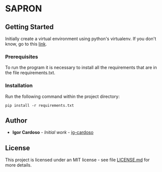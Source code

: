 # SAPRON

## Getting Started

Initially create a virtual environment using python's virtualenv. If you don't know, go to this [link](https://www.treinaweb.com.br/blog/criando-ambientes-virtuais-para-projetos-python-com-o-virtualenv).

### Prerequisites

To run the program it is necessary to install all the requirements that are in the file requirements.txt.

### Installation
Run the following command within the project directory:

```
pip install -r requirements.txt
```

## Author

* **Igor Cardoso** - *Initial work* - [ig-cardoso](https://github.com/ig-cardoso)

## License

This project is licensed under an MIT license - see file [LICENSE.md](LICENSE.md) for more details.

